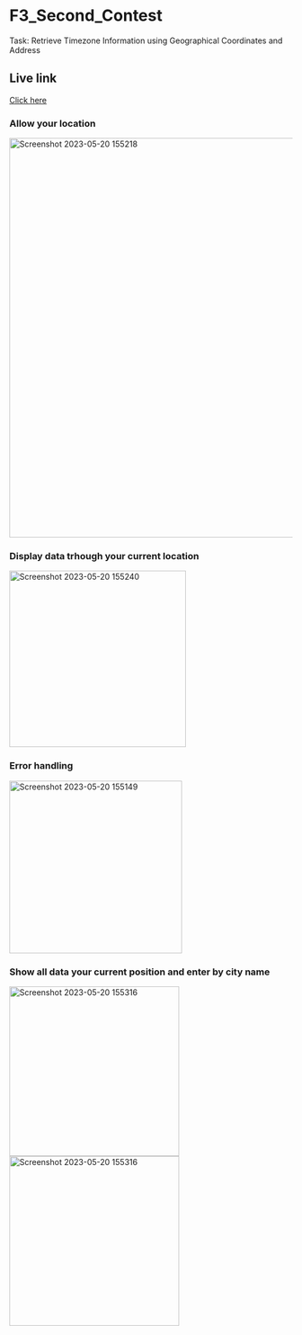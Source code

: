 # F3_Second_Contest
Task: Retrieve Timezone Information using Geographical Coordinates and Address

## Live link 
[Click here](https://ajay-chaudhari01001.github.io/F3_Second_Contest/)


### Allow your location
<img width="711" alt="Screenshot 2023-05-20 155218" src="https://github.com/Ajay-Chaudhari01001/F3_Second_Contest/assets/55138445/1ad9eef2-2a99-4998-8d30-53cf1da6273b">

### Display data trhough your current location
<img width="314" alt="Screenshot 2023-05-20 155240" src="https://github.com/Ajay-Chaudhari01001/F3_Second_Contest/assets/55138445/f890082b-4e07-4d14-bf9a-2e2560f56872">

### Error handling
<img width="307" alt="Screenshot 2023-05-20 155149" src="https://github.com/Ajay-Chaudhari01001/F3_Second_Contest/assets/55138445/4966cf05-1845-4dd6-9671-ea1e983ee759">

### Show all data your current position and enter by city name
<img width="302" alt="Screenshot 2023-05-20 155316" src="https://github.com/Ajay-Chaudhari01001/F3_Second_Contest/assets/55138445/dbd55a6a-2d36-4810-92f0-c4ce01316aa4">
<img width="302" alt="Screenshot 2023-05-20 155316" src="https://github.com/Ajay-Chaudhari01001/F3_Second_Contest/assets/55138445/368d745d-9de7-4178-a5af-5a6bacd32eed">
